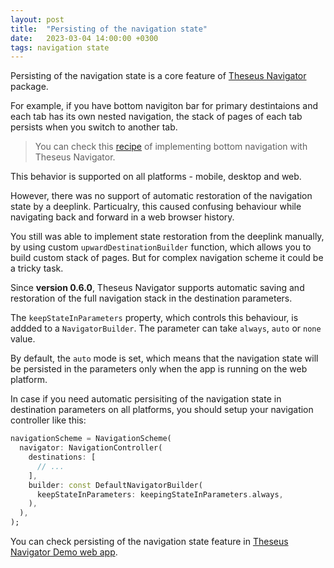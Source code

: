 ```yaml
---
layout: post
title:  "Persisting of the navigation state"
date:   2023-03-04 14:00:00 +0300
tags: navigation state
---
```

Persisting of the navigation state is a core feature of [Theseus Navigator](https://pub.dev/packages/theseus_navigator) package.

For example, if you have bottom navigiton bar for primary destintaions and each tab has its own nested navigation, the stack of pages of each tab persists when you switch to another tab.

>You can check this [recipe](https://echedev.github.io/theseus-navigator/cookbook/bottom-navigation-bar) of implementing bottom navigation with Theseus Navigator.

This behavior is supported on all platforms - mobile, desktop and web. 

However, there was no support of automatic restoration of the navigation state by a deeplink. Particualry, this caused confusing behaviour while navigating back and forward in a web browser history.

You still was able to implement state restoration from the deeplink manually, by using custom `upwardDestinationBuilder` function, which allows you to build custom stack of pages. But for complex navigation scheme it could be a tricky task.

Since **version 0.6.0**, Theseus Navigator supports automatic saving and restoration of the full navigation stack in the destination parameters.

The `keepStateInParameters` property, which controls this behaviour, is addded to a `NavigatorBuilder`. The parameter can take `always`, `auto` or `none` value. 

By default, the `auto` mode is set, which means that the navigation state will be persisted in the parameters only when the app is running on the web platform.

In case if you need automatic persisiting of the navigation state in destination parameters on all platforms, you should setup your navigation controller like this:
``` dart
navigationScheme = NavigationScheme(
  navigator: NavigationController(
    destinations: [
      // ...
    ],
    builder: const DefaultNavigatorBuilder(
      keepStateInParameters: keepingStateInParameters.always,
    ),
  ),
);

```

You can check persisting of the navigation state feature in [Theseus Navigator Demo web app](https://theseus-navigator.eche.dev/).